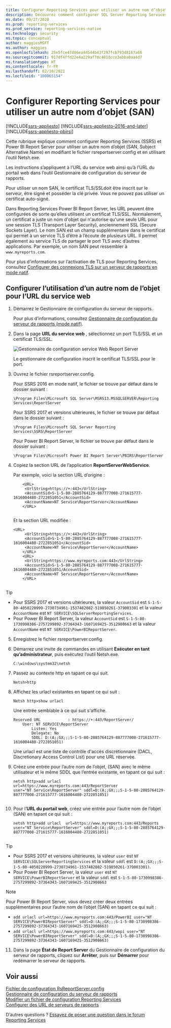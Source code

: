 ```yaml
---
title: Configurer Reporting Services pour utiliser un autre nom d’objet (SAN) | Microsoft Docs
description: Découvrez comment configurer SQL Server Reporting Services et Power BI Report Server pour utiliser un autre nom d’objet en modifiant le fichier rsreportserver.config et en utilisant l’outil Netsh.exe.
ms.date: 09/27/2020
ms.prod: reporting-services
ms.prod_service: reporting-services-native
ms.technology: security
ms.topic: conceptual
author: maggiesMSFT
ms.author: maggies
ms.openlocfilehash: 25e5fce47d86ea4d544b43f297fcb793d8167a66
ms.sourcegitcommit: 917df4ffd22e4a229af7dc481dcce3ebba0aa4d7
ms.translationtype: HT
ms.contentlocale: fr-FR
ms.lasthandoff: 02/10/2021
ms.locfileid: "100065154"
---
```

# <a name="configure-reporting-services-to-use-a-subject-alternative-name-san"></a>Configurer Reporting Services pour utiliser un autre nom d’objet (SAN)

[!INCLUDE[ssrs-appliesto](../../includes/ssrs-appliesto.md)] [!INCLUDE[ssrs-appliesto-2016-and-later](../../includes/ssrs-appliesto-2016-and-later.md)] [!INCLUDE[ssrs-appliesto-pbirsi](../../includes/ssrs-appliesto-pbirs.md)]

Cette rubrique explique comment configurer Reporting Services (SSRS) et Power BI Report Server pour utiliser un autre nom d’objet (SAN, Subject Alternative Name) en modifiant le fichier rsreportserver.config et en utilisant l’outil Netsh.exe.

Les instructions s’appliquent à l’URL du service web ainsi qu’à l’URL du portail web dans l’outil Gestionnaire de configuration du serveur de rapports.

Pour utiliser un nom SAN, le certificat TLS/SSLdoit être inscrit sur le serveur, être signé et posséder la clé privée. Vous ne pouvez pas utiliser un certificat auto-signé.

Dans Reporting Services Power BI Report Server, les URL peuvent être configurées de sorte qu’elles utilisent un certificat TLS/SSL. Normalement, un certificat a juste un nom d'objet qui n'autorise qu'une seule URL pour une session TLS (Transport Layer Security), anciennement SSL (Secure Sockets Layer). Le nom SAN est un champ supplémentaire dans le certificat qui permet à un service TLS d’être à l’écoute de plusieurs URL. Il permet également au service TLS de partager le port TLS avec d’autres applications. Par exemple, un nom SAN peut ressembler à `www.myreports.com`.

Pour plus d’informations sur l’activation de TLS pour Reporting Services, consultez [Configurer des connexions TLS sur un serveur de rapports en mode natif](../../reporting-services/security/configure-ssl-connections-on-a-native-mode-report-server.md).  
  
## <a name="configure-to-use-a-subject-alternative-name-for-web-service-url"></a>Configurer l’utilisation d’un autre nom de l’objet pour l’URL du service web
  
1.  Démarrez le Gestionnaire de configuration du serveur de rapports.  
  
     Pour plus d’informations, consultez [Gestionnaire de configuration du serveur de rapports &#40;mode natif&#41;](../../reporting-services/install-windows/reporting-services-configuration-manager-native-mode.md).  
  
2.  Dans la page **URL du service web** , sélectionnez un port TLS/SSL et un certificat TLS/SSL.  
  
     ![Gestionnaire de configuration service Web Report Server](../../reporting-services/report-server-sharepoint/media/reportingservices-configurationmanager.png "Gestionnaire de configuration service Web Report Server")  
  
     Le gestionnaire de configuration inscrit le certificat TLS/SSL pour le port.  
  
3.  Ouvrez le fichier rsreportserver.config.  
  
     Pour SSRS 2016 en mode natif, le fichier se trouve par défaut dans le dossier suivant :  
  
    ```  
    \Program Files\Microsoft SQL Server\MSRS13.MSSQLSERVER\Reporting Services\ReportServer  
    ```  
  
     Pour SSRS 2017 et versions ultérieures, le fichier se trouve par défaut dans le dossier suivant :  
  
    ```  
    \Program Files\Microsoft SQL Server Reporting Services\SSRS\ReportServer  
    ```  
    
     Pour Power BI Report Server, le fichier se trouve par défaut dans le dossier suivant :  
  
    ```  
    \Program Files\Microsoft Power BI Report Server\PBIRS\ReportServer  
    ```  
  
4.  Copiez la section URL de l’application **ReportServerWebService**.
  
     Par exemple, voici la section URL d’origine :  
  
    ```  
        <URL>  
         <UrlString>https://+:443</UrlString>  
         <AccountSid>S-1-5-80-2885764129-887777008-271615777-1616004480-2722851051</AccountSid>  
         <AccountName>NT Service\ReportServer</AccountName>  
        </URL>  
  
    ```  
  
     Et la section URL modifiée :
  
    ```  
    <URL>  
         <UrlString>https://+:443</UrlString>  
         <AccountSid>S-1-5-80-2885764129-887777008-271615777-1616004480-2722851051</AccountSid>  
         <AccountName>NT Service\ReportServer</AccountName>  
        </URL>  
        <URL>  
         <UrlString>https://www.myreports.com:443</UrlString>  
         <AccountSid>S-1-5-80-2885764129-887777008-271615777-1616004480-2722851051/AccountSid>  
         <AccountName>NT Service\ReportServer</AccountName>  
        </URL>  
  
    ```  
  
  > [!TIP]  
>  * Pour SSRS 2017 et versions ultérieures, la valeur `AccountSid` est `S-1-5-80-4050220999-2730734961-1537482082-519850261-379003301` et la valeur `AccountName` est `NT SERVICE\SQLServerReportingServices`.
>  * Pour Power BI Report Server, la valeur `AccountSid` est `S-1-5-80-1730998386-2757299892-37364343-1607169425-3512908663` et la valeur `AccountName` est `NT SERVICE\PowerBIReportServer`.
  
5.  Enregistrez le fichier rsreportserver.config.  
  
6.  Démarrez une invite de commandes en utilisant **Exécuter en tant qu’administrateur**, puis exécutez l’outil Netsh.exe.  
  
    ```  
    C:\windows\system32\netsh  
    ```  
  
7.  Passez au contexte http en tapant ce qui suit.  
  
    ```  
    Netsh>http  
    ```  
  
8.  Affichez les urlacl existantes en tapant ce qui suit :
  
    ```  
    Netsh http>show urlacl  
    ```  
  
     Une entrée semblable à ce qui suit s'affiche.  
  
    ```  
    Reserved URL            : https://+:443/ReportServer/  
        User: NT SERVICE\ReportServer  
            Listen: Yes  
            Delegate: No  
            SDDL: D:(A;;GX;;;S-1-5-80-2885764129-887777008-271615777-1616004480-2722851051)  
    ```  
  
     Une urlacl est une liste de contrôle d'accès discrétionnaire (DACL, Discretionary Access Control List) pour une URL réservée.  
  
9. Créez une entrée pour l’autre nom de l’objet, (SAN) avec le même utilisateur et le même SDDL que l’entrée existante, en tapant ce qui suit :  
  
    ```  
    netsh http>add urlacl  url=https://www.myreports.com:443/ReportServer    
    user="NT Service\ReportServer" sddl=D:(A;;GX;;;S-1-5-80-2885764129-887777008-271615777-1616004480-2722851051)  
  
    ```  
  
10. Pour l’**URL du portail web**, créez une entrée pour l’autre nom de l’objet (SAN) en tapant ce qui suit :

    ```  
    netsh http>add urlacl  url=https://www.myreports.com:443/Reports  
    user="NT Service\ReportServer" sddl=D:(A;;GX;;;S-1-5-80-2885764129-887777008-271615777-1616004480-2722851051)  
  
    ```  
> [!TIP]  
>  * Pour SSRS 2017 et versions ultérieures, la valeur `user` est `NT SERVICE\SQLServerReportingServices` et la valeur `sddl` est `D:(A;;GX;;;S-1-5-80-4050220999-2730734961-1537482082-519850261-379003301)`.
>  * Pour Power BI Report Server, la valeur `user` est `NT SERVICE\PowerBIReportServer` et la valeur `sddl` est `S-1-5-80-1730998386-2757299892-37364343-1607169425-3512908663`

> [!NOTE]  
> Pour Power BI Report Server, vous devez créer deux entrées supplémentaires pour l’autre nom de l’objet (SAN) en tapant ce qui suit :
>  * `add urlacl url=https://www.myreports.com:443/PowerBI user="NT SERVICE\PowerBIReportServer" sddl=D:(A;;GX;;;S-1-5-80-1730998386-2757299892-37364343-1607169425-3512908663)`
>  * `add urlacl url=https://www.myreports.com:443/wopi user="NT SERVICE\PowerBIReportServer" sddl=D:(A;;GX;;;S-1-5-80-1730998386-2757299892-37364343-1607169425-3512908663)`

11. Dans la page **État de Report Server** du Gestionnaire de configuration du serveur de rapports, cliquez sur **Arrêter**, puis sur **Démarrer** pour redémarrer le serveur de rapports.  
  
## <a name="see-also"></a>Voir aussi

 [Fichier de configuration RsReportServer.config](../../reporting-services/report-server/rsreportserver-config-configuration-file.md)   
 [Gestionnaire de configuration du serveur de rapports](../../reporting-services/install-windows/reporting-services-configuration-manager-native-mode.md)   
 [Modifier un fichier de configuration Reporting Services](../../reporting-services/report-server/modify-a-reporting-services-configuration-file-rsreportserver-config.md)   
 [Configurer des URL de serveurs de rapports](../../reporting-services/install-windows/configure-report-server-urls-ssrs-configuration-manager.md)

D’autres questions ? [Essayez de poser une question dans le forum Reporting Services](https://go.microsoft.com/fwlink/?LinkId=620231)
